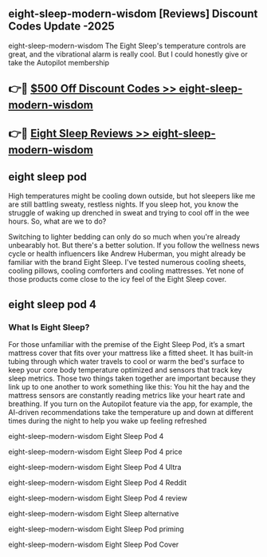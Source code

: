 ## eight-sleep-modern-wisdom [Reviews​] Discount Codes Update -2025

eight-sleep-modern-wisdom The Eight Sleep's temperature controls are great, and the vibrational alarm is really cool. But I could honestly give or take the Autopilot membership

## 👉🔴 [$500 Off Discount Codes >> eight-sleep-modern-wisdom](http://download.freeplayer.one?title=eight-sleep-modern-wisdom&ref=18-ES)

## 👉🔴 [Eight Sleep Reviews >> eight-sleep-modern-wisdom](http://download.freeplayer.one?title=eight-sleep-modern-wisdom&ref=18-ES)

## eight sleep pod

High temperatures might be cooling down outside, but hot sleepers like me are still battling sweaty, restless nights. If you sleep hot, you know the struggle of waking up drenched in sweat and trying to cool off in the wee hours. So, what are we to do?

Switching to lighter bedding can only do so much when you're already unbearably hot. But there's a better solution. If you follow the wellness news cycle or health influencers like Andrew Huberman, you might already be familiar with the brand Eight Sleep. I've tested numerous cooling sheets, cooling pillows, cooling comforters and cooling mattresses. Yet none of those products come close to the icy feel of the Eight Sleep cover.

## eight sleep pod 4

### What Is Eight Sleep?

For those unfamiliar with the premise of the Eight Sleep Pod, it’s a smart mattress cover that fits over your mattress like a fitted sheet. It has built-in tubing through which water travels to cool or warm the bed's surface to keep your core body temperature optimized and sensors that track key sleep metrics. Those two things taken together are important because they link up to one another to work something like this: You hit the hay and the mattress sensors are constantly reading metrics like your heart rate and breathing. If you turn on the Autopilot feature via the app, for example, the AI-driven recommendations take the temperature up and down at different times during the night to help you wake up feeling refreshed

eight-sleep-modern-wisdom Eight Sleep Pod 4

eight-sleep-modern-wisdom Eight Sleep Pod 4 price

eight-sleep-modern-wisdom Eight Sleep Pod 4 Ultra

eight-sleep-modern-wisdom Eight Sleep Pod 4 Reddit

eight-sleep-modern-wisdom Eight Sleep Pod 4 review

eight-sleep-modern-wisdom Eight Sleep alternative

eight-sleep-modern-wisdom Eight Sleep Pod priming

eight-sleep-modern-wisdom Eight Sleep Pod Cover